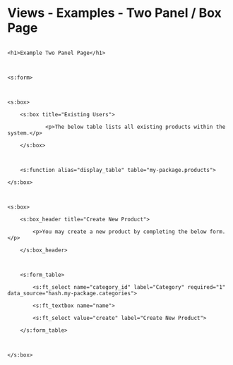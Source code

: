 
# Views - Examples - Two Panel / Box Page

<code>
&lt;h1&gt;Example Two Panel Page&lt;/h1&gt;<br />
<br />
&lt;s:form&gt;<br />
<br />
&lt;s:box&gt;<br />
    &lt;s:box title="Existing Users"&gt;<br />
            &lt;p&gt;The below table lists all existing products within the system.&lt;/p&gt;<br />
    &lt;/s:box&gt;<br />
<br />
    &lt;s:function alias="display_table" table="my-package.products"&gt;<br />
&lt;/s:box&gt;<br />
<br />
&lt;s:box&gt;<br />
    &lt;s:box_header title="Create New Product"&gt;<br />
        &lt;p&gt;You may create a new product by completing the below form.&lt;/p&gt;<br />
    &lt;/s:box_header&gt;<br />
<br />
    &lt;s:form_table&gt;<br />
        &lt;s:ft_select name="category_id" label="Category" required="1" data_source="hash.my-package.categories"&gt;<br />
        &lt;s:ft_textbox name="name"&gt;<br />
        &lt;s:ft_select value="create" label="Create New Product"&gt;<br />
    &lt;/s:form_table&gt;<br />
<br />
&lt;/s:box&gt;<br />
</code>



